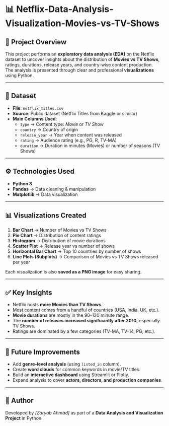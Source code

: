 
# 📊 Netflix-Data-Analysis-Visualization-Movies-vs-TV-Shows

## 📌 Project Overview
This project performs an **exploratory data analysis (EDA)** on the Netflix dataset to uncover insights about the distribution of **Movies vs TV Shows**, ratings, durations, release years, and country-wise content production.  
The analysis is presented through clear and professional **visualizations** using Python.

---

## 📂 Dataset
- **File**: `netflix_titles.csv`
- **Source**: Public dataset (Netflix Titles from Kaggle or similar)
- **Main Columns Used**:
  - `type` → Content type: *Movie* or *TV Show*
  - `country` → Country of origin
  - `release_year` → Year when content was released
  - `rating` → Audience rating (e.g., PG, R, TV-MA)
  - `duration` → Duration in minutes (Movies) or number of seasons (TV Shows)

---

## ⚙️ Technologies Used
- **Python 3**
- **Pandas** → Data cleaning & manipulation
- **Matplotlib** → Data visualization

---

## 📊 Visualizations Created
1. **Bar Chart** → Number of Movies vs TV Shows  
2. **Pie Chart** → Distribution of content ratings  
3. **Histogram** → Distribution of movie durations  
4. **Scatter Plot** → Release year vs number of shows  
5. **Horizontal Bar Chart** → Top 10 countries by number of shows  
6. **Line Plots (Subplots)** → Comparison of Movies vs TV Shows released per year  

Each visualization is also **saved as a PNG image** for easy sharing.

---

## ✅ Key Insights
- Netflix hosts **more Movies than TV Shows**.  
- Most content comes from a handful of countries (USA, India, UK, etc.).  
- **Movie durations** are mostly in the 90–120 minute range.  
- The **number of releases increased significantly after 2010**, especially TV Shows.  
- Ratings are dominated by a few categories (TV-MA, TV-14, PG, etc.).

---

## 🚀 Future Improvements
- Add **genre-level analysis** (using `listed_in` column).  
- Create **word clouds** for common keywords in movie/TV titles.  
- Build an **interactive dashboard** using Streamlit or Plotly.  
- Expand analysis to cover **actors, directors, and production companies**.  

---

## 🙌 Author
Developed by *[Zaryab Ahmad]* as part of a **Data Analysis and Visualization Project** in Python.
